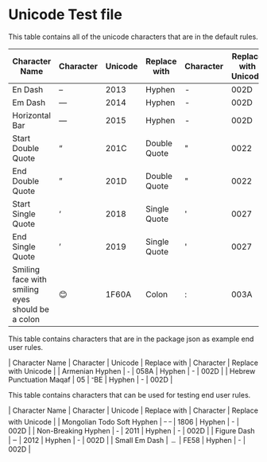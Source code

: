 # Unicode Test file

This table contains all of the unicode characters that are in the default rules.

| Character Name                                   | Character | Unicode  | Replace with | Character | Replace with Unicode |
|--------------------------------------------------|-----------|----------|--------------|-----------|----------------------|
| En Dash                                          | –         | 2013     | Hyphen       | -         | 002D                 |
| Em Dash                                          | —         | 2014     | Hyphen       | -         | 002D                 |
| Horizontal Bar                                   | ―         | 2015     | Hyphen       | -         | 002D                 |
| Start Double Quote                               | “         | 201C     | Double Quote | "         | 0022                 |
| End Double Quote                                 | ”         | 201D     | Double Quote | "         | 0022                 |
| Start Single Quote                               | ‘         | 2018     | Single Quote | '         | 0027                 |
| End Single Quote                                 | ’         | 2019     | Single Quote | '         | 0027                 |
| Smiling face with smiling eyes should be a colon | 😊        | 1F60A    | Colon        | :         | 003A                 |

This table contains characters that are in the package json as example end user rules.

| Character Name             | Character | Unicode | Replace with | Character | Replace with Unicode |
| Armenian Hyphen            | ֊         | 058A    | Hyphen       | -         | 002D                 |
| Hebrew Punctuation Maqaf   | ־         | 05BE    | Hyphen       | -         | 002D                 |

This table contains characters that can be used for testing end user rules.

| Character Name             | Character | Unicode | Replace with | Character | Replace with Unicode |
| Mongolian Todo Soft Hyphen | ᠆ ᠆        | 1806    | Hyphen       | -         | 002D                 |
| Non-Breaking Hyphen        | ‑         | 2011    | Hyphen       | -         | 002D                 |
| Figure Dash                | ‒         | 2012    | Hyphen       | -         | 002D                 |
| Small Em Dash              | ﹘        | FE58    | Hyphen       | -         | 002D                 |

